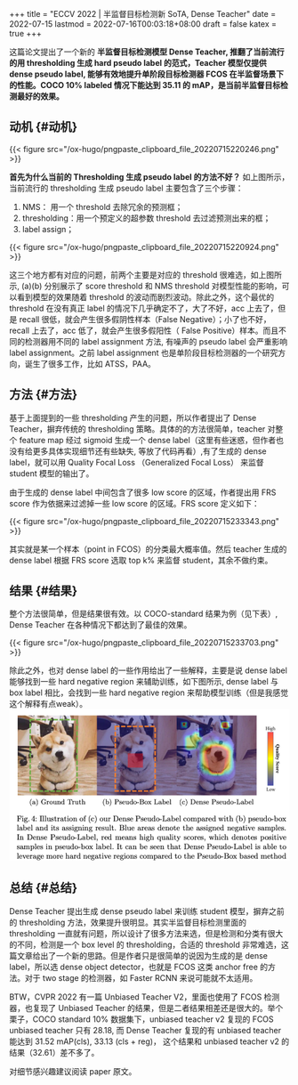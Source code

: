 +++
title = "ECCV 2022 | 半监督目标检测新 SoTA, Dense Teacher"
date = 2022-07-15
lastmod = 2022-07-16T00:03:18+08:00
draft = false
katex = true
+++

这篇论文提出了一个新的 **半监督目标检测模型 Dense Teacher, 推翻了当前流行的用 thresholding 生成 hard pseudo label 的范式，Teacher 模型仅提供 dense pseudo label, 能够有效地提升单阶段目标检测器 FCOS 在半监督场景下的性能。COCO 10% labeled 情况下能达到 35.11 的 mAP，是当前半监督目标检测最好的效果。**


## 动机 {#动机}

{{< figure src="/ox-hugo/pngpaste_clipboard_file_20220715220246.png" >}}

**首先为什么当前的 Thresholding 生成 pseudo label 的方法不好？** 如上图所示，当前流行的 thresholding 生成 pseudo label 主要包含了三个步骤：

1.  NMS： 用一个 threshold 去除冗余的预测框；
2.  thresholding：用一个预定义的超参数 threshold 去过滤预测出来的框；
3.  label assign；

{{< figure src="/ox-hugo/pngpaste_clipboard_file_20220715220924.png" >}}

这三个地方都有对应的问题，前两个主要是对应的 threshold 很难选，如上图所示, (a)(b) 分别展示了 score threshold 和 NMS threshold 对模型性能的影响，可以看到模型的效果随着 threshold 的波动而剧烈波动。除此之外，这个最优的 threshold 在没有真正 label 的情况下几乎确定不了，大了不好，acc 上去了，但是 recall 很低，就会产生很多假阴性样本（False Negative）；小了也不好，recall 上去了，acc 低了，就会产生很多假阳性（ False Positive）样本。而且不同的检测器用不同的 label assignment 方法, 有噪声的 pseudo label 会严重影响 label assignment。之前 label assignment 也是单阶段目标检测器的一个研究方向，诞生了很多工作，比如 ATSS，PAA。


## 方法 {#方法}

基于上面提到的一些 thresholding 产生的问题，所以作者提出了 Dense Teacher，摒弃传统的 thresholding 策略。具体的的方法很简单，teacher 对整个 feature map 经过 sigmoid 生成一个 dense label（这里有些迷惑，但作者也没有给更多具体实现细节还有些缺失, 等放了代码再看）,有了生成的 dense label，就可以用 Quality Focal Loss （Generalized Focal Loss） 来监督 student 模型的输出了。

由于生成的 dense label 中间包含了很多 low score 的区域，作者提出用 FRS score 作为依据来过滤掉一些 low score 的区域。FRS score 定义如下：

{{< figure src="/ox-hugo/pngpaste_clipboard_file_20220715233343.png" >}}

其实就是某一个样本（point in FCOS）的分类最大概率值。然后 teacher 生成的 dense label 根据 FRS score 选取 top k% 来监督 student，其余不做约束。


## 结果 {#结果}

整个方法很简单，但是结果很有效。以 COCO-standard 结果为例（见下表）, Dense Teacher 在各种情况下都达到了最佳的效果。

{{< figure src="/ox-hugo/pngpaste_clipboard_file_20220715233703.png" >}}

除此之外，也对 dense label 的一些作用给出了一些解释，主要是说 dense label 能够找到一些 hard negative region 来辅助训练，如下图所示, dense label 与 box label 相比，会找到一些 hard negative region 来帮助模型训练（但是我感觉这个解释有点weak）。
![](/ox-hugo/pngpaste_clipboard_file_20220715233859.png)


## 总结 {#总结}

Dense Teacher 提出生成 dense pseudo label 来训练 student 模型，摒弃之前的 thresholding 方法，效果提升很明显。其实半监督目标检测里面的 thresholding 一直就有问题，所以设计了很多方法来选，但是检测和分类有很大的不同，检测是一个 box level 的 thresholding，合适的 threshold 非常难选，这篇文章给出了一个新的思路。但是作者只是很简单的说因为生成的是 dense label，所以选 dense object detector，也就是 FCOS 这类 anchor free 的方法。对于 two stage 的检测器，如 Faster RCNN 来说可能就不太适用。

BTW，CVPR 2022 有一篇 Unbiased Teacher V2，里面也使用了 FCOS 检测器，也复现了 Unbiased Teacher 的结果，但是二者结果相差还是很大的。举个栗子，COCO standard 10% 数据集下，unbiased teacher v2 复现的 FCOS unbiased teacher 只有 28.18, 而 Dense Teacher 复现的有 unbiased teacher 能达到 31.52 mAP(cls), 33.13 (cls + reg)， 这个结果和 unbiased teacher v2 的结果（32.61）差不多了。

对细节感兴趣建议阅读 paper 原文。
